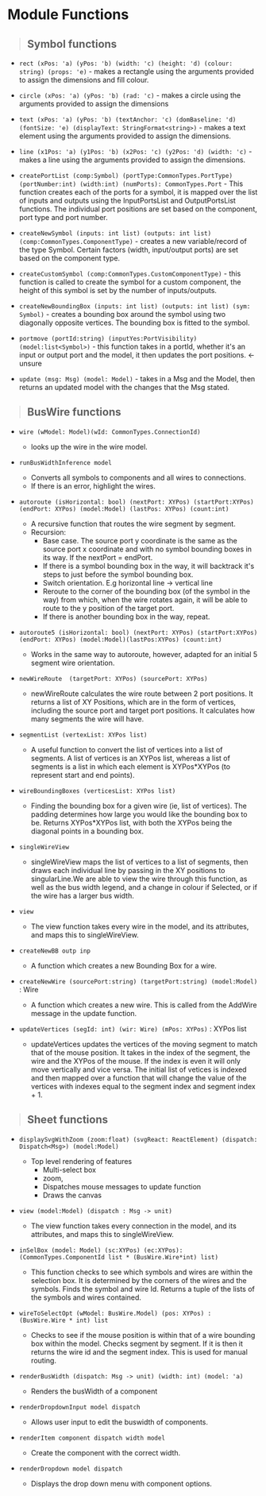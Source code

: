 # Module Functions

>## Symbol functions

- `rect (xPos: 'a) (yPos: 'b) (width: 'c) (height: 'd) (colour: string) (props: 'e)` - makes a rectangle using the arguments provided to assign the dimensions and fill colour.

- `circle (xPos: 'a) (yPos: 'b) (rad: 'c)` - makes a circle using the arguments provided to assign the dimensions

- `text (xPos: 'a) (yPos: 'b) (textAnchor: 'c) (domBaseline: 'd) (fontSize: 'e) (displayText: StringFormat<string>)` - makes a text element using the arguments provided to assign the dimensions.

- `line (x1Pos: 'a) (y1Pos: 'b) (x2Pos: 'c) (y2Pos: 'd) (width: 'c)` - makes a line using the arguments provided to assign the dimensions.

- `createPortList (comp:Symbol) (portType:CommonTypes.PortType) (portNumber:int) (width:int) (numPorts): CommonTypes.Port` - This function creates each of the ports for a symbol, it is mapped over the list of inputs and outputs using the InputPortsList and OutputPortsList functions. The individual port positions are set based on the component, port type and port number.  

- `createNewSymbol (inputs: int list) (outputs: int list) (comp:CommonTypes.ComponentType)` - creates a new variable/record of the type Symbol. Certain factors (width, input/output ports) are set based on the component type. 

- `createCustomSymbol (comp:CommonTypes.CustomComponentType)` - this function is called to create the symbol for a custom component, the height of this symbol is set by the number of inputs/outputs. 

- `createNewBoundingBox (inputs: int list) (outputs: int list) (sym: Symbol)` - creates a bounding box around the symbol using two diagonally opposite vertices. The bounding box is fitted to the symbol.

- `portmove (portId:string) (inputYes:PortVisibility) (model:list<Symbol>)` - this function takes in a portId, whether it's an input or output port and the model, it then updates the port positions. <- unsure

- `update (msg: Msg) (model: Model)` - takes in a Msg and the Model, then returns an updated model with the changes that the Msg stated.  

>## BusWire functions

- `wire (wModel: Model)(wId: CommonTypes.ConnectionId) `
  - looks up the wire in the wire model.

- `runBusWidthInference model`
  - Converts all symbols to components and all wires to connections.
  - If there is an error, highlight the wires. 

- `autoroute (isHorizontal: bool) (nextPort: XYPos) (startPort:XYPos) (endPort: XYPos) (model:Model) (lastPos: XYPos) (count:int)`
  - A recursive function that routes the wire segment by segment. 
  - Recursion:
    - Base case. The source port y coordinate is the same as the source port x coordinate and with no symbol bounding boxes in its way. If the nextPort = endPort.
    - If there is a symbol bounding box in the way, it will backtrack it's steps to just before the symbol bounding box. 
    - Switch orientation. E.g horizontal line -> vertical line
    - Reroute to the corner of the bounding box (of the symbol in the way) from which, when the wire rotates again, it will be able to route to the y position of the target port. 
    - If there is another bounding box in the way, repeat. 

- `autoroute5 (isHorizontal: bool) (nextPort: XYPos) (startPort:XYPos) (endPort: XYPos) (model:Model)(lastPos:XYPos) (count:int)`
  - Works in the same way to autoroute, however, adapted for an initial 5 segment wire orientation. 

- `newWireRoute  (targetPort: XYPos) (sourcePort: XYPos)  `
  - newWireRoute calculates the wire route between 2 port positions. It returns a list of XY Positions, which are in the form of vertices, including the source port and target port positions. It calculates how many segments the wire will have. 

- `segmentList (vertexList: XYPos list)` 
  - A useful function to convert the list of vertices into a list of segments. A list of vertices is an XYPos list, whereas a list of segments is a list in which each element is XYPos*XYPos (to represent start and end points).

- `wireBoundingBoxes (verticesList: XYPos list) `
  - Finding the bounding box for a given wire (ie, list of vertices). The padding determines how large you would like the bounding box to be. Returns XYPos*XYPos list, with both the XYPos being the diagonal points in a bounding box. 

- `singleWireView `
  - singleWireView maps the list of vertices to a list of segments, then draws each individual line by passing in the XY positions to singularLine.We are able to view the wire through this function, as well as the bus width legend, and a change in colour if Selected, or if the wire has a larger bus width. 

- `view`
  - The view function takes every wire in the model, and its attributes, and maps this to singleWireView. 

- `createNewBB outp inp` 
  - A function which creates a new Bounding Box for a wire. 

- `createNewWire (sourcePort:string) (targetPort:string) (model:Model)` : Wire 
  - A function which creates a new wire. This is called from the AddWire message in the update function.

- `updateVertices (segId: int) (wir: Wire) (mPos: XYPos)` : XYPos list
  - updateVertices updates the vertices of the moving segment to match that of the mouse position. It takes in the index of the segment, the wire and the XYPos of the mouse. If the index is even it will only move vertically and vice versa. The initial list of vetices is indexed and then mapped over a function that will change the value of the vertices with indexes equal to the segment index and segment index + 1.


>## Sheet functions

- `displaySvgWithZoom (zoom:float) (svgReact: ReactElement) (dispatch: Dispatch<Msg>) (model:Model) `
  - Top level rendering of features 
    - Multi-select box
    - zoom, 
    - Dispatches mouse messages to update function
    - Draws the canvas

- `view (model:Model) (dispatch : Msg -> unit) `
  - The view function takes every connection in the model, and its attributes, and maps this to singleWireView. 

- `inSelBox (model: Model) (sc:XYPos) (ec:XYPos): (CommonTypes.ComponentId list * (BusWire.Wire*int) list) `
  - This function checks to see which symbols and wires are within the selection box. It is determined by the corners of the wires and the symbols. Finds the symbol and wire Id. Returns a tuple of the lists of the symbols and wires contained. 

- `wireToSelectOpt (wModel: BusWire.Model) (pos: XYPos) : (BusWire.Wire * int) list` 
  - Checks to see if the mouse position is within that of a wire bounding box within the model. Checks segment by segment. If it is then it returns the wire id and the segment index. This is used for manual routing.

- `renderBusWidth (dispatch: Msg -> unit) (width: int) (model: 'a)` 
  - Renders the busWidth of a component

- `renderDropdownInput model dispatch `  
  - Allows user input to edit the buswidth of components.

- `renderItem component dispatch width model`
  - Create the component with the correct width.

- `renderDropdown model dispatch`
  - Displays the drop down menu with component options.
